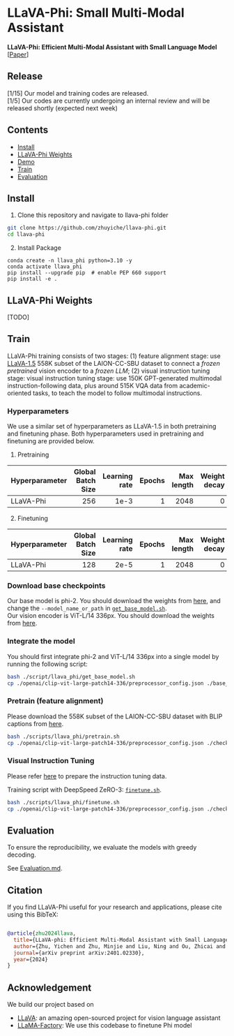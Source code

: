 # LLaVA-Phi: Small Multi-Modal Assistant

**LLaVA-Phi: Efficient Multi-Modal Assistant with Small Language Model** [[Paper](https://arxiv.org/pdf/2401.02330)] <br>


## Release
[1/15] Our model and training codes are released. <br>
[1/5] Our codes are currently undergoing an internal review and will be released shortly (expected next week)


## Contents
- [Install](#install)
- [LLaVA-Phi Weights](#llava-weights)
- [Demo](#Demo)
- [Train](#train)
- [Evaluation](#evaluation)

## Install

1. Clone this repository and navigate to llava-phi folder
```bash
git clone https://github.com/zhuyiche/llava-phi.git
cd llava-phi
```

2. Install Package
```Shell
conda create -n llava_phi python=3.10 -y
conda activate llava_phi
pip install --upgrade pip  # enable PEP 660 support
pip install -e .
```

## LLaVA-Phi Weights
[TODO]

## Train

LLaVA-Phi training consists of two stages: (1) feature alignment stage: use [LLaVA-1.5](https://github.com/haotian-liu/LLaVA/blob/main/docs/Data.md) 558K subset of the LAION-CC-SBU dataset to connect a *frozen pretrained* vision encoder to a *frozen LLM*; 
(2) visual instruction tuning stage: visual instruction tuning stage: use 150K GPT-generated multimodal instruction-following data, plus around 515K VQA data from academic-oriented tasks, to teach the model to follow multimodal instructions.

### Hyperparameters
We use a similar set of hyperparameters as LLaVA-1.5 in both pretraining and finetuning phase.  Both hyperparameters used in pretraining and finetuning are provided below.

1. Pretraining

| Hyperparameter | Global Batch Size | Learning rate | Epochs | Max length | Weight decay |
|----------------| ---: | ---: | ---: | ---: | ---: |
| LLaVA-Phi      | 256 | 1e-3 | 1 | 2048 | 0 |

2. Finetuning

| Hyperparameter | Global Batch Size | Learning rate | Epochs | Max length | Weight decay |
|----------------| ---: | ---: | ---: | ---: | ---: |
| LLaVA-Phi      | 128 | 2e-5 | 1 | 2048 | 0 |

### Download base checkpoints

Our base model is phi-2. You should download the weights from [here](https://huggingface.co/susnato/phi-2), and change the `--model_name_or_path` in [`get_base_model.sh`](https://github.com/zhuyiche/llava-phi/blob/b7266edc8a90e7b11fa3492491a40cdb8993f831/scripts/llava_phi/get_base_model.sh#L4). <br>
Our vision encoder is ViT-L/14 336px. You should download the weights from [here](https://huggingface.co/openai/clip-vit-large-patch14-336).

### Integrate the model
You should first integrate phi-2 and ViT-L/14 336px into a single model by running the following script:
```bash
bash ./script/llava_phi/get_base_model.sh
cp ./openai/clip-vit-large-patch14-336/preprocessor_config.json ./base_checkpoints_llava_phi
```

### Pretrain (feature alignment)

Please download the 558K subset of the LAION-CC-SBU dataset with BLIP captions from [here](https://huggingface.co/datasets/liuhaotian/LLaVA-Pretrain). <br>
```bash
bash ./scripts/llava_phi/pretrain.sh
cp ./openai/clip-vit-large-patch14-336/preprocessor_config.json ./checkpoints/llavaPhi-v0-3b-pretrain
```

### Visual Instruction Tuning

Please refer [here](https://github.com/haotian-liu/LLaVA/blob/9a26bd1435b4ac42c282757f2c16d34226575e96/README.md#visual-instruction-tuning) to prepare the instruction tuning data.

Training script with DeepSpeed ZeRO-3: [`finetune.sh`](https://github.com/zhuyiche/llava-phi/blob/main/scripts/llava_phi/finetune.sh).

```bash
bash ./scripts/llava_phi/finetune.sh
cp ./openai/clip-vit-large-patch14-336/preprocessor_config.json ./checkpoints/llavaPhi-v0-3b-finetune
```

## Evaluation

To ensure the reproducibility, we evaluate the models with greedy decoding.

See [Evaluation.md](https://github.com/zhuyiche/llava-phi/blob/main/docs/Evaluation.md).

## Citation

If you find LLaVA-Phi useful for your research and applications, please cite using this BibTeX:
```bibtex

@article{zhu2024llava,
  title={LLaVA-phi: Efficient Multi-Modal Assistant with Small Language Model},
  author={Zhu, Yichen and Zhu, Minjie and Liu, Ning and Ou, Zhicai and Mou, Xiaofeng and Tang, Jian},
  journal={arXiv preprint arXiv:2401.02330},
  year={2024}
}
```

## Acknowledgement
We build our project based on
- [LLaVA](https://github.com/haotian-liu/LLaVA): an amazing open-sourced project for vision language assistant
- [LLaMA-Factory](https://github.com/hiyouga/LLaMA-Factory): We use this codebase to finetune Phi model
